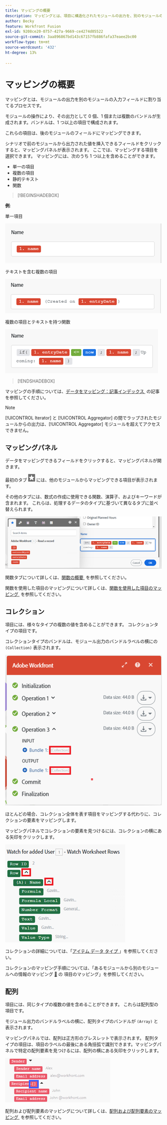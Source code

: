 ```yaml
---
title: マッピングの概要
description: マッピングとは、項目に構造化されたモジュールの出力を、別のモジュールの入力フィールドに割り当てるプロセスです。
author: Becky
feature: Workfront Fusion
exl-id: 9208ce20-0757-427a-9669-ce4274d05522
source-git-commit: 3aa896867bd143c67157fb886fafa37eaee2bc00
workflow-type: tm+mt
source-wordcount: '432'
ht-degree: 13%

---
```


# マッピングの概要

マッピングとは、モジュールの出力を別のモジュールの入力フィールドに割り当てるプロセスです。

モジュールの操作により、その出力として 0 個、1 個または複数のバンドルが生成されます。バンドルは、1 つ以上の項目で構成されます。

これらの項目は、後のモジュールのフィールドにマッピングできます。

シナリオで前のモジュールから出力された値を挿入できるフィールドをクリックすると、マッピングパネルが表示されます。 ここでは、マッピングする項目を選択できます。 マッピングには、次のうち 1 つ以上を含めることができます。

* 単一の項目
* 複数の項目
* 静的テキスト
* 関数

>[!BEGINSHADEBOX]

**例**:

単一項目

![&#x200B; 単一項目をマッピング &#x200B;](assets/map-single.png)

テキストを含む複数の項目

![&#x200B; 複数の項目をマッピング &#x200B;](assets/map-multiple-with-text.png)

複数の項目とテキストを持つ関数

![&#x200B; テキストを使用して数式をマッピング &#x200B;](assets/map-formula-with-text.png)


>[!ENDSHADEBOX]


マッピングの手順については、[&#x200B; データをマッピング：記事インデックス &#x200B;](/help/workfront-fusion/create-scenarios/map-data/map-data-toc.md) の記事を参照してください。

>[!NOTE]
>
>[!UICONTROL Iterator] と [!UICONTROL Aggregator] の間でラップされたモジュールからの出力は、[!UICONTROL Aggregator] モジュールを超えてアクセスできません。

## マッピングパネル

データをマッピングできるフィールドをクリックすると、マッピングパネルが開きます。

最初のタブ ![&#x200B; 他のモジュールからマッピング &#x200B;](assets/toolbar-icon-functions-you-map-from-other-modules.png) には、他のモジュールからマッピングできる項目が表示されます。

その他のタブには、数式の作成に使用できる関数、演算子、およびキーワードが含まれます。 これらは、処理するデータのタイプに基づいて異なるタブに並べ替えられます。

![&#x200B; マッピングパネル &#x200B;](assets/mapping-panel-blank.png)


関数タブについて詳しくは、[&#x200B; 関数の概要 &#x200B;](/help/workfront-fusion/get-started-with-fusion/understand-fusion/function-overview.md) を参照してください。

関数を使用した項目のマッピングについて詳しくは、[&#x200B; 関数を使用した項目のマッピング &#x200B;](/help/workfront-fusion/create-scenarios/map-data/map-using-functions.md) を参照してください。

## コレクション

項目には、様々なタイプの複数の値を含めることができます。 コレクションタイプの項目です。

コレクションタイプのバンドルは、モジュール出力のバンドルラベルの横にの `(Collection)` 表示されます。

![&#x200B; コレクション &#x200B;](assets/collection.png)

ほとんどの場合、コレクション全体を表す項目をマッピングする代わりに、コレクションの要素をマッピングします。

マッピングパネルでコレクションの要素を見つけるには、コレクションの横にある矢印をクリックします。

![&#x200B; コレクションドロップダウン &#x200B;](assets/collection-dropdown.png)

コレクションの詳細については、「[&#x200B; アイテム データ タイプ &#x200B;](/help/workfront-fusion/references/mapping-panel/data-types/item-data-types.md)」を参照してください。

コレクションのマッピング手順については、「あるモジュールから別のモジュールへの情報のマッピング [&#128279;](/help/workfront-fusion/create-scenarios/map-data/map-data-from-one-to-another.md#map-an-item) の  項目のマッピング」を参照してください。

## 配列

項目には、同じタイプの複数の値を含めることができます。 これらは配列型の項目です。

モジュール出力のバンドルラベルの横に、配列タイプのバンドルが `(Array)` と表示されます。

マッピングパネルでは、配列は正方形のブレスレットで表示されます。 配列タイプの項目は、項目のラベルの最後にある角括弧で識別できます。マッピングパネルで特定の配列要素を見つけるには、配列の横にある矢印をクリックします。

![&#x200B; 配列 &#x200B;](assets/array.png)

配列および配列要素のマッピングについて詳しくは、[&#x200B; 配列および配列要素のマッピング &#x200B;](/help/workfront-fusion/create-scenarios/map-data/map-an-array.md) を参照してください。
